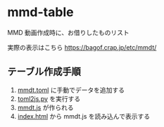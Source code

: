 # mmd-table
MMD 動画作成時に、お借りしたものリスト

実際の表示はこちら <https://bagof.crap.jp/etc/mmdt/>

## テーブル作成手順
1. [mmdt.toml](mmdt.toml) に手動でデータを追加する
2. [toml2js.py](toml2js.py) を実行する
3. [mmdt.js](mmdt.js) が作られる
4. [index.html](index.html) から mmdt.js を読み込んで表示する
